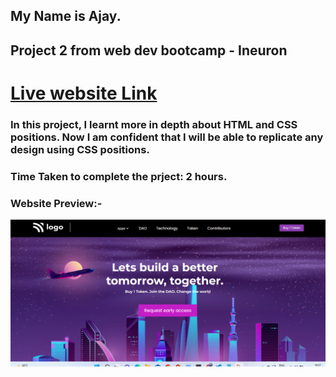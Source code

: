 ## My Name is Ajay.
## Project 2 from web dev bootcamp - Ineuron
# [Live website Link](https://crypto-website-future.netlify.app/)
### In this project, I learnt more in depth about HTML and CSS positions. Now I am confident that I will be able to replicate any design using CSS positions.

### Time Taken to complete the prject: 2 hours.


### Website Preview:-

![Website preview](Screenshot.png)
